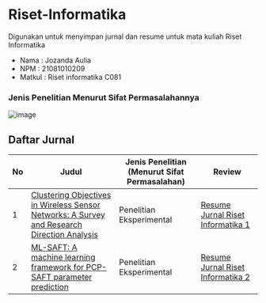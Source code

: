 # Riset-Informatika
Digunakan untuk menyimpan jurnal dan resume untuk mata kuliah Riset Informatika

- Nama    : Jozanda Aulia
- NPM     : 21081010209
- Matkul  : Riset informatika C081

### Jenis Penelitian Menurut Sifat Permasalahannya
![image](https://github.com/user-attachments/assets/4012dae4-3002-40f4-80b4-ec75553d1982)


## Daftar Jurnal
| No | Judul | Jenis Penelitian (Menurut Sifat Permasalahan) | Review |
| -- | ----- | ----------------------------------- | ------ |
| 1  | [Clustering Objectives in Wireless Sensor Networks: A Survey and Research Direction Analysis](https://doi.org/10.1016/j.comnet.2020.107376) | Penelitian Eksperimental | [Resume Jurnal Riset Informatika 1](https://github.com/jossanda17/riset-informatika/blob/main/review%20jurnal%201.pdf) |
| 2  | [ML-SAFT: A machine learning framework for PCP-SAFT parameter prediction](https://doi.org/10.1016/j.cej.2024.151999) | Penelitian Eksperimental | [Resume Jurnal Riset Informatika 2](https://github.com/jossanda17/riset-informatika/blob/main/review%20jurnal%202.pdf) |
